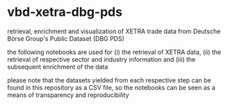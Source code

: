 # vbd-xetra-dbg-pds
retrieval, enrichment and visualization of XETRA trade data from Deutsche Börse Group's Public Dataset (DBG PDS)

the following notebooks are used for (i) the retrieval of XETRA data, (ii) the retrieval of respective sector and industry information and (iii) the subsequent enrichment of the data

please note that the datasets yielded from each respective step can be found in this repository as a CSV file, so the notebooks can be seen as a means of transparency and reproducibility

